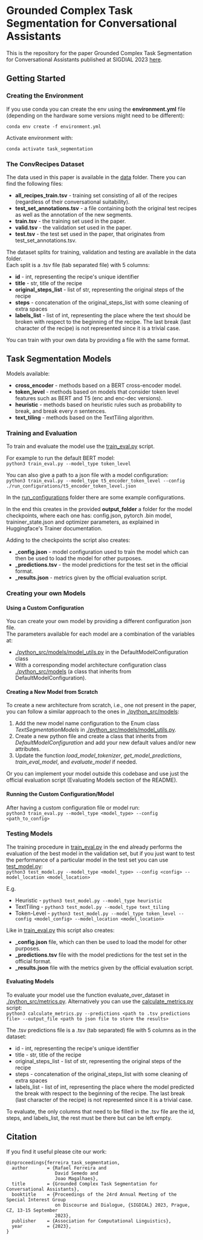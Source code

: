 # Grounded Complex Task Segmentation for Conversational Assistants

This is the repository for the paper Grounded Complex Task Segmentation for Conversational Assistants published at SIGDIAL 2023 [here](https://sigdialinlg2023.github.io/paper_sigdial80.html).

## Getting Started

### Creating the Environment
If you use conda you can create the env using the **environment.yml** file
(depending on the hardware some versions might need to be different):

`conda env create -f environment.yml`

Activate environment with:

`conda activate task_segmentation`

### The ConvRecipes Dataset
The data used in this paper is available in the [data](data) folder.
There you can find the following files:
* **all_recipes_train.tsv** - training set consisting of all of the recipes (regardless of their conversational suitability).
* **test_set_annotations.tsv** - a file containing both the original test recipes as well as the annotation of the new segments.
* **train.tsv** - the training set used in the paper.
* **valid.tsv** - the validation set used in the paper.
* **test.tsv** - the test set used in the paper, that originates from test_set_annotations.tsv.

The dataset splits for training, validation and testing are available in the data folder.\
Each split is a .tsv file (tab separated file) with  5 columns: 
* **id** - int, representing the recipe's unique identifier
* **title** - str, title of the recipe
* **original_steps_list** - list of str, representing the original steps of the recipe
* **steps** - concatenation of the original_steps_list with some cleaning of extra spaces
* **labels_list** - list of int, representing the place where the text should be broken 
  with respect to the beginning of the recipe. The last break (last character of the recipe) is not represented since it is a trivial case.
  
You can train with your own data by providing a file with the same format.


## Task Segmentation Models
Models available:
* **cross_encoder** - methods based on a BERT cross-encoder model.
* **token_level** - methods based on models that consider token level features such as BERT and T5 (enc and enc-dec versions).
* **heuristic** - methods based on heuristic rules such as probability to break, and break every _n_ sentences.
* **text_tiling** - methods based on the TextTiling algorithm.


### Training and Evaluation
To train and evaluate the model use the [train_eval.py](train_eval.py) script.

For example to run the default BERT model:\
`python3 train_eval.py --model_type token_level`

You can also give a path to a json file with a model configuration: \
`python3 train_eval.py --model_type t5_encoder_token_level --config ./run_configurations/t5_encoder_token_level.json`

In the [run_configurations](./run_configurations) folder there are some example configurations.


In the end this creates in the provided **output_folder** a folder for the model checkpoints,
where each one has: config.json, pytorch .bin model, traininer_state.json and optimizer parameters, as explained in Huggingface's Trainer documentation.

Adding to the checkpoints the script also creates:
* **_config.json** - model configuration used to train the model which can then be used to load the model for other purposes.
* **_predictions.tsv** - the model predictions for the test set in the official format. 
* **_results.json** - metrics given by the official evaluation script.

### Creating your own Models

#### Using a Custom Configuration
You can create your own model by providing a different configuration json file. \
The parameters available for each model are a combination of the variables at: 
* [./python_src/models/model_utils.py](./python_src/models/model_utils.py) in the DefaultModelConfiguration class
* With a corresponding model architecture configuration class [./python_src/models](./python_src/models) (a class that inherits from DefaultModelConfiguration).


#### Creating a New Model from Scratch
To create a new architecture from scratch, i.e., one not present in the paper, you can follow a similar approach 
to the ones in [./python_src/models](./python_src/models):
1. Add the new model name configuration to the Enum class *TextSegmentationModels* in [./python_src/models/model_utils.py](./python_src/models/model_utils.py).
2. Create a new python file and create a class that inherits from *DefaultModelConfiguration* and add your new default values and/or new attributes.
3. Update the function *load_model_tokenizer*, *get_model_predictions*, *train_eval_model*, and *evaluate_model* if needed.

Or you can implement your model outside this codebase and use just the official evaluation script (Evaluating Models section of the README).

#### Running the Custom Configuration/Model
After having a custom configuration file or model run:\
`python3 train_eval.py --model_type <model_type> --config <path_to_config>`


### Testing Models
The training procedure in [train_eval.py](train_eval.py) in the end already performs the evaluation of the best model in the validation set, 
but if you just want to test the performance of a particular model in the test set you can use [test_model.py](test_model.py):\
`python3 test_model.py --model_type <model_type> --config <config> --model_location <model_location>`

E.g.
* Heuristic - `python3 test_model.py --model_type heuristic `
* TextTiling - `python3 test_model.py --model_type text_tiling `
* Token-Level - `python3 test_model.py --model_type token_level --config <model_config> --model_location <model_location>`

Like in [train_eval.py](train_eval.py) this script also creates:
* **_config.json** file, which can then be used to load the model for other purposes.
* **_predictions.tsv** file with the model predictions for the test set in the official format. 
* **_results.json** file with the metrics given by the official evaluation script.

#### Evaluating Models
To evaluate your model use the function evaluate_over_dataset in [./python_src/metrics.py](./python_src/metrics.py).
Alternatively you can use the [calculate_metrics.py](calculate_metrics.py) script:\
`python3 calculate_metrics.py --predictions <path to .tsv predictions file> --output_file <path to json file to store the results>`

The .tsv predictions file is a .tsv (tab separated) file with 5 columns as in the dataset: 
* id - int, representing the recipe's unique identifier
* title - str, title of the recipe
* original_steps_list - list of str, representing the original steps of the recipe
* steps - concatenation of the original_steps_list with some cleaning of extra spaces
* labels_list - list of int, representing the place where the model predicted the break 
  with respect to the beginning of the recipe. The last break (last character of the recipe) is not represented since it is a trivial case.
  
To evaluate, the only columns that need to be filled in the .tsv file are the id, steps, and labels_list, 
the rest must be there but can be left empty. 


## Citation
If you find it useful please cite our work:
```
@inproceedings{ferreira_task_segmentation,
  author       = {Rafael Ferreira and
                  David Semedo and
                  Joao Magalhaes},
  title        = {Grounded Complex Task Segmentation for Conversational Assistants},
  booktitle    = {Proceedings of the 24rd Annual Meeting of the Special Interest Group
                  on Discourse and Dialogue, {SIGDIAL} 2023, Prague, CZ, 13-15 September
                  2023},
  publisher    = {Association for Computational Linguistics},
  year         = {2023},
}
```
